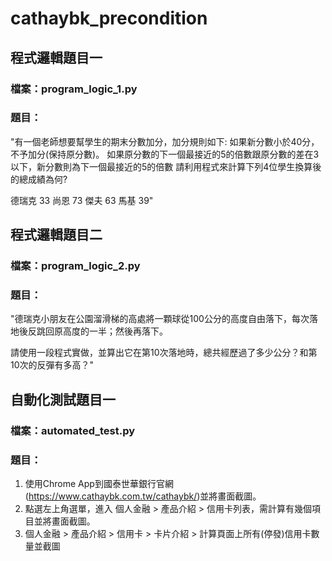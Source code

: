 # cathaybk_precondition

## 程式邏輯題目一
### 檔案：program_logic_1.py
### 題目：
"有一個老師想要幫學生的期末分數加分，加分規則如下:
如果新分數小於40分，不予加分(保持原分數)。
如果原分數的下一個最接近的5的倍數跟原分數的差在3以下，新分數則為下一個最接近的5的倍數
請利用程式來計算下列4位學生換算後的總成績為何?

德瑞克 33
尚恩 73
傑夫 63
馬基 39"


## 程式邏輯題目二
### 檔案：program_logic_2.py
### 題目：
"德瑞克小朋友在公園溜滑梯的高處將一顆球從100公分的高度自由落下，每次落地後反跳回原高度的一半；然後再落下。

請使用一段程式實做，並算出它在第10次落地時，總共經歷過了多少公分？和第10次的反彈有多高？"


## 自動化測試題目一
### 檔案：automated_test.py
### 題目：
1. 使用Chrome App到國泰世華銀行官網(https://www.cathaybk.com.tw/cathaybk/)並將畫面截圖。
2. 點選左上角選單，進入 個人金融 > 產品介紹 > 信用卡列表，需計算有幾個項目並將畫面截圖。
3. 個人金融 > 產品介紹 > 信用卡 > 卡片介紹 > 計算頁面上所有(停發)信用卡數量並截圖
